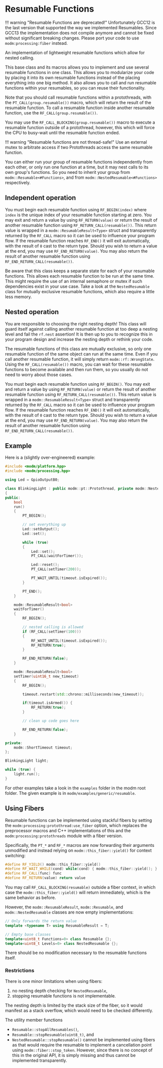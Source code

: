# Resumable Functions

!!! warning "Resumable Functions are deprecated!"
    Unfortunately GCC12 is the last version that supported the way we
    implemented Resumables. Since GCC13 the implementation does not compile
    anymore and cannot be fixed without significant breaking changes. Please
    port your code to use `modm:processing:fiber` instead.

An implementation of lightweight resumable functions which allow for nested
calling.

This base class and its macros allows you to implement and use several resumable
functions in one class. This allows you to modularize your code by placing it
into its own resumable functions instead of the placing everything into one big
method. It also allows you to call and run resumable functions within your
resumables, so you can reuse their functionality.

Note that you should call resumable functions within a protothreads, with the
`PT_CALL(group.resumable())` macro, which will return the result of the
resumable function. To call a resumable function inside another resumable
function, use the `RF_CALL(group.resumable())`.

You may use the `RF_CALL_BLOCKING(group.resumable())` macro to execute a
resumable function outside of a protothread, however, this which will force the
CPU to busy-wait until the resumable function ended.

!!! warning "Resumable functions are not thread-safe!"
    Use an external mutex to arbitrate access if two Protothreads access the
    same resumable function.

You can either run your group of resumable functions independently from each
other, or only run one function at a time, but it may nest calls to its own
group's functions. So you need to inherit your group from
`modm::Resumable<#Functions>`, and from `modm::NestedResumable<#Functions>`
respectively.


## Independent operation

You must begin each resumable function using `RF_BEGIN(index)` where `index` is
the unique index of your resumable function starting at zero. You may exit and
return a value by using `RF_RETURN(value)` or return the result of another
resumable function using `RF_RETURN_CALL(resumable())`. This return value is
wrapped in a `modm::ResumableResult<Type>` struct and transparently returned by
the `RF_CALL` macro so it can be used to influence your program flow. If the
resumable function reaches `RF_END()` it will exit automatically, with the
result of `0` cast to the return type. Should you wish to return a value at the
end, you may use `RF_END_RETURN(value)`. You may also return the result of
another resumable function using `RF_END_RETURN_CALL(resumable())`.

Be aware that this class keeps a separate state for each of your resumable
functions. This allows each resumable function to be run at the same time. This
might require the use of an internal semaphore or mutex if such dependencies
exist in your use case. Take a look at the `NestedResumable` class for mutually
exclusive resumable functions, which also require a little less memory.


## Nested operation

You are responsible to choosing the right nesting depth! This class will guard
itself against calling another resumable function at too deep a nesting level
and fail the `rf.nest` assertion! It is then up to you to recognize this in
your program design and increase the nesting depth or rethink your code.

The resumable functions of this class are mutually exclusive, so only one
resumable function of the same object can run at the same time. Even if you
call another resumable function, it will simply return `modm::rf::WrongState`.
Using the `RF_CALL(resumable())` macro, you can wait for these resumable
functions to become available and then run them, so you usually do not need to
worry about those cases.

You must begin each resumable function using `RF_BEGIN()`. You may exit and
return a value by using `RF_RETURN(value)` or return the result of another
resumable function using `RF_RETURN_CALL(resumable())`. This return value is
wrapped in a `modm::ResumableResult<Type>` struct and transparently returned by
the `RF_CALL` macro so it can be used to influence your program flow. If the
resumable function reaches `RF_END()` it will exit automatically, with the
result of `0` cast to the return type. Should you wish to return a value at the
end, you may use `RF_END_RETURN(value)`. You may also return the result of
another resumable function using `RF_END_RETURN_CALL(resumable())`.


## Example

Here is a (slightly over-engineered) example:

```cpp
#include <modm/platform.hpp>
#include <modm/processing.hpp>

using Led = GpioOutputB0;

class BlinkingLight : public modm::pt::Protothread, private modm::NestedResumable<2>
{
public:
    bool
    run()
    {
        PT_BEGIN();

        // set everything up
        Led::setOutput();
        Led::set();

        while (true)
        {
            Led::set();
            PT_CALL(waitForTimer());

            Led::reset();
            PT_CALL(setTimer(200));

            PT_WAIT_UNTIL(timeout.isExpired());
        }

        PT_END();
    }

    modm::ResumableResult<bool>
    waitForTimer()
    {
        RF_BEGIN();

        // nested calling is allowed
        if (RF_CALL(setTimer(100)))
        {
            RF_WAIT_UNTIL(timeout.isExpired());
            RF_RETURN(true);
        }

        RF_END_RETURN(false);
    }

    modm::ResumableResult<bool>
    setTimer(uint16_t new_timeout)
    {
        RF_BEGIN();

        timeout.restart(std::chrono::milliseconds(new_timeout));

        if(timeout.isArmed()) {
            RF_RETURN(true);
        }

        // clean up code goes here

        RF_END_RETURN(false);
    }

private:
    modm::ShortTimeout timeout;
};

BlinkingLight light;

while (true) {
    light.run();
}
```

For other examples take a look in the `examples` folder in the modm root folder.
The given example is in `modm/examples/generic/resumable`.


## Using Fibers

Resumable functions can be implemented using stackful fibers by setting the
`modm:processing:protothread:use_fiber` option, which replaces the
preprocessor macros and C++ implementations of this and the
`modm:processing:protothreads` module with a fiber version.

Specifically, the `PT_*` and `RF_*` macros are now forwarding their arguments
unmodified and instead relying on `modm::this_fiber::yield()` for context switching:

```cpp
#define RF_YIELD() modm::this_fiber::yield()
#define RF_WAIT_WHILE(cond) while(cond) { modm::this_fiber::yield(); }
#define RF_CALL(func) func
#define RF_RETURN(value) return value
```

You may call `RF_CALL_BLOCKING(resumable)` outside a fiber context, in which
case the `modm::this_fiber::yield()` will return immediately, which is the same
behavior as before.

However, the `modm::ResumableResult`, `modm::Resumable`, and `modm::NestedResumable`
classes are now empty implementations:

```cpp
// Only forwards the return value
template <typename T> using ResumableResult = T;

// Empty base classes
template<uint8_t Functions=0> class Resumable {};
template<uint8_t Levels=0> class NestedResumable {};
```

There should be no modification necessary to the resumable functions itself.


### Restrictions

There is one minor limitations when using fibers:
1) no nesting depth checking for `NestedResumable`,
2) stopping resumable functions is not implementable.

The nesting depth is limited by the stack size of the fiber, so it would
manifest as a stack overflow, which would need to be checked differently.

The utility member functions
- `Resumable::stopAllResumables()`,
- `Resumable::stopResumable(uint8_t)`, and
- `NestedResumable::stopResumable()`
cannot be implemented using fibers as that would require the resumable to
implement a cancellation point using `modm::fiber::stop_token`. However, since
there is no concept of this in the original API, it is simply missing and thus
cannot be implemented transparently.

